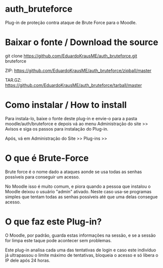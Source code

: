 # auth_bruteforce
Plug-in de proteção contra ataque de Brute Force para o Moodle.

# Baixar o fonte / Download the source
git clone https://github.com/EduardoKrausME/auth_bruteforce.git bruteforce

ZIP: https://github.com/EduardoKrausME/auth_bruteforce/zipball/master

TAR.GZ: https://github.com/EduardoKrausME/auth_bruteforce/tarball/master

# Como instalar  / How to install
Para instala-lo, baixe o fonte deste plug-in e envie-o para a pasta moodle/auth/bruteforce e depois vá ao menu Administração do site >> Avisos e siga os passos para instalação do Plug-in.

Após, vá em Administração do Site >> Plug-ins >> 

# O que é Brute-Force
Brute force é o nome dado a ataques aonde se usa todas as senhas possíveis para conseguir um acesso.

No Moodle isso é muito comum, e piora quando a pessoa que instalou o Moodle deixou o usuário "admin" ativado. Neste caso usa-se programas simples que tentam todas as senhas possíveis até que uma delas consegue acesso.

# O que faz este Plug-in?
O Moodle, por padrão, guarda estas informações na sessão, e se a sessão for limpa este taque pode acontecer sem problemas.

Este plug-in analisa cada uma das tentativas de login e caso este indivíduo já ultrapassou o limite máximo de tentativas, bloqueia o acesso e só libera o IP dele após 24 horas.